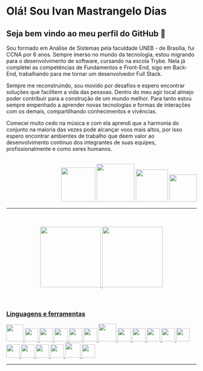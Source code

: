 # Olá! Sou Ivan Mastrangelo Dias
## Seja bem vindo ao meu perfil do GitHub   :call_me_hand:

Sou formado em Análise de Sistemas pela faculdade UNEB - de Brasília, fui CCNA por 6 anos. Sempre imerso no mundo da tecnologia, estou migrando para o desenvolvimento de software, cursando na escola Trybe. Nela já completei as competências de Fundamentos e Front-End, sigo em Back-End, trabalhando para me tornar um desenvolvedor Full Stack.

Sempre me reconstruindo, sou movido por desafios e espero encontrar soluções que facilitem a vida das pessoas. Dentro do meu agir local almejo poder contribuir para a construção de um mundo melhor. Para tanto estou sempre empenhado a aprender novas tecnologias e formas de interações com os demais, compartilhando conhecimentos e vivências.

Comecei muito cedo na música e com ela aprendi que a harmonia do conjunto na maioria das vezes pode alcançar voos mais altos, por isso espero encontrar ambientes de trabalho que deem valor ao desenvolvimento contínuo dos integrantes de suas equipes, profissionalmente e como seres humanos. 
<br/>
<br/>
<div align=right>
<a href="https://www.linkedin.com/in/ivan-mastrangelo-dias/" target="_blank"><img src="https://img.shields.io/badge/-LinkedIn-%230077B5?style=for-the-badge&logo=linkedin&logoColor=white" target="_blank" width=90px></a> 
<a href="https://instagram.com/masttrangelodias" target="_blank"><img src="https://img.shields.io/badge/-Instagram-%23E4405F?style=for-the-badge&logo=instagram&logoColor=white" target="_blank" width=100px></a>
<a href="https://twitter.com/MastrangeloDias" target="_blank"><img src="https://img.shields.io/badge/twitter-%231DA1F2.svg?&style=for-the-badge&logo=twitter&logoColor=white" target="_blank" width=85px></a>
<a href = "mailto:masttrangello@gmail.com"><img src="https://img.shields.io/badge/Gmail-D14836?style=for-the-badge&logo=gmail&logoColor=white" target="_blank" width=72px></a>
</div>  

---
<br/>
<br/>
<div align=center>  
  
<a href="https://github.com/Ivan-Mastrangelo">
<img height="160em" src="https://github-readme-stats.vercel.app/api?username=Ivan-Mastrangelo&show_icons=true&theme=tokyonight&include_all_commits=true&count_private=true"/>
<img height="160em" src="https://github-readme-stats.vercel.app/api/top-langs/?username=Ivan-Mastrangelo&layout=compact&langs_count=7&theme=tokyonight"/>
</div>  
<br/>
<br/>  
  
### Linguagens e ferramentas  

<img src="https://cdn.jsdelivr.net/gh/devicons/devicon/icons/git/git-original-wordmark.svg" width=45px /> <img src="https://cdn.jsdelivr.net/gh/devicons/devicon/icons/html5/html5-original.svg" width=35px /> <img src="https://cdn.jsdelivr.net/gh/devicons/devicon/icons/css3/css3-original.svg" width=35px />  <img src="https://cdn.jsdelivr.net/gh/devicons/devicon/icons/javascript/javascript-original.svg" width=35px /> <img src="https://cdn.jsdelivr.net/gh/devicons/devicon/icons/react/react-original.svg" width=35px /> <img src="https://cdn.jsdelivr.net/gh/devicons/devicon/icons/redux/redux-original.svg" width=35px /> <img src="https://cdn.jsdelivr.net/gh/devicons/devicon/icons/docker/docker-original.svg" width=47px /> <img src="https://cdn.jsdelivr.net/gh/devicons/devicon/icons/mysql/mysql-original.svg" width=35px /> <img src="https://cdn.jsdelivr.net/gh/devicons/devicon/icons/nodejs/nodejs-original.svg" width=35px /> <img src="https://cdn.jsdelivr.net/gh/devicons/devicon/icons/jest/jest-plain.svg" width=35px /> <img src="https://cdn.jsdelivr.net/gh/devicons/devicon/icons/mocha/mocha-plain.svg" width=35px /> <img src="https://cdn.jsdelivr.net/gh/devicons/devicon/icons/sequelize/sequelize-original.svg" width=35px /> <img src="https://cdn.jsdelivr.net/gh/devicons/devicon/icons/npm/npm-original-wordmark.svg" width=35px /> <img src="https://cdn.jsdelivr.net/gh/devicons/devicon/icons/express/express-original.svg" width=35px /> <img src="https://cdn.jsdelivr.net/gh/devicons/devicon/icons/ubuntu/ubuntu-plain.svg" width=35px /> <img src="https://cdn.jsdelivr.net/gh/devicons/devicon/icons/vscode/vscode-original.svg" width=35px /> <img src="https://cdn.jsdelivr.net/gh/devicons/devicon/icons/nginx/nginx-original.svg" width=40px /> <img src="https://cdn.jsdelivr.net/gh/devicons/devicon/icons/heroku/heroku-original.svg" width=35px />
          
  ---
